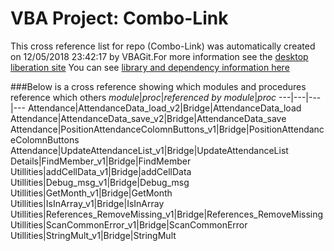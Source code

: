 # VBA Project: Combo-Link
This cross reference list for repo (Combo-Link) was automatically created on 12/05/2018 23:42:17 by VBAGit.For more information see the [desktop liberation site](http://ramblings.mcpher.com/Home/excelquirks/drivesdk/gettinggithubready "desktop liberation")
You can see [library and dependency information here](dependencies.md)

###Below is a cross reference showing which modules and procedures reference which others
*module*|*proc*|*referenced by module*|*proc*
---|---|---|---
Attendance|AttendanceData_load_v2|Bridge|AttendanceData_load
Attendance|AttendanceData_save_v2|Bridge|AttendanceData_save
Attendance|PositionAttendanceColomnButtons_v1|Bridge|PositionAttendanceColomnButtons
Attendance|UpdateAttendanceList_v1|Bridge|UpdateAttendanceList
Details|FindMember_v1|Bridge|FindMember
Utillities|addCellData_v1|Bridge|addCellData
Utillities|Debug_msg_v1|Bridge|Debug_msg
Utillities|GetMonth_v1|Bridge|GetMonth
Utillities|IsInArray_v1|Bridge|IsInArray
Utillities|References_RemoveMissing_v1|Bridge|References_RemoveMissing
Utillities|ScanCommonError_v1|Bridge|ScanCommonError
Utillities|StringMult_v1|Bridge|StringMult
